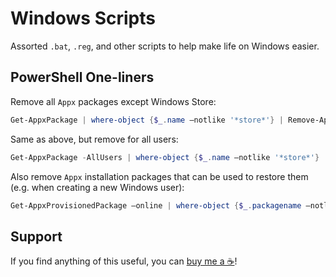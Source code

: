 Windows Scripts
===============

Assorted `.bat`, `.reg`, and other scripts to help make life on Windows easier.

PowerShell One-liners
---------------------

Remove all `Appx` packages except Windows Store:

```powershell
Get-AppxPackage | where-object {$_.name –notlike '*store*'} | Remove-AppxPackage
```

Same as above, but remove for all users:

```powershell
Get-AppxPackage -AllUsers | where-object {$_.name –notlike '*store*'} | Remove-AppxPackage -AllUsers
```

Also remove `Appx` installation packages that can be used to restore them (e.g. when creating a new Windows user):

```powershell
Get-AppxProvisionedPackage –online | where-object {$_.packagename –notlike '*store*'} | Remove-AppxProvisionedPackage -online
```

Support
-------

If you find anything of this useful, you can [buy me a ☕](https://www.buymeacoffee.com/ubihazard "Show support")!
